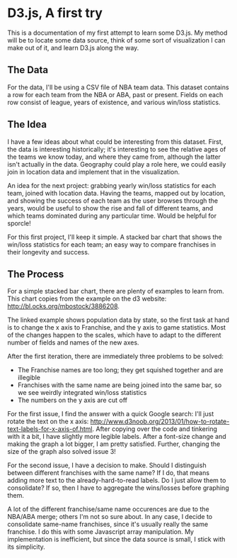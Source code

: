 # D3.js, A first try

This is a documentation of my first attempt to learn some D3.js. My
method will be to locate some data source, think of some sort of
visualization I can make out of it, and learn D3.js along the way.

## The Data

For the data, I'll be using a CSV file of NBA team data. This dataset
contains a row for each team from the NBA or ABA, past or present.
Fields on each row consist of league, years of existence, and various
win/loss statistics.

## The Idea

I have a few ideas about what could be interesting from this dataset.
First, the data is interesting historically; it's interesting to see the
relative ages of the teams we know today, and where they came from,
although the latter isn't actually in the data. Geography could play a
role here, we could easily join in location data and implement that in
the visualization.

An idea for the next project: grabbing yearly win/loss statistics for
each team, joined with location data. Having the teams, mapped out by
location, and showing the success of each team as the user browses
through the years, would be useful to show the rise and fall of
different teams, and which teams dominated during any particular time.
Would be helpful for sporcle!

For this first project, I'll keep it simple. A stacked bar chart that
shows the win/loss statistics for each team; an easy way to compare
franchises in their longevity and success.

## The Process

For a simple stacked bar chart, there are plenty of examples to learn
from. This chart copies from the example on the d3 website:
http://bl.ocks.org/mbostock/3886208.

The linked example shows population data by state, so the first task at
hand is to change the x axis to Franchise, and the y axis to game
statistics. Most of the changes happen to the scales, which have to
adapt to the different number of fields and names of the new axes.

After the first iteration, there are immediately three problems to be
solved:
* The Franchise names are too long; they get squished together and are
  illegible
* Franchises with the same name are being joined into the same bar, so
  we see weirdly integrated win/loss statistics
* The numbers on the y axis are cut off

For the first issue, I find the answer with a quick Google search: I'll
just rotate the text on the x axis:
http://www.d3noob.org/2013/01/how-to-rotate-text-labels-for-x-axis-of.html.
After copying over the code and tinkering with it a bit, I have slightly
more legible labels. After a font-size change and making the graph a lot
bigger, I am pretty satisfied. Further, changing the size of the graph
also solved issue 3!

For the second issue, I have a decision to make. Should I distinguish
between different franchises with the same name? If I do, that means
adding more text to the already-hard-to-read labels. Do I just allow
them to consolidate? If so, then I have to aggregate the wins/losses
before graphing them.

A lot of the different franchise/same name occurences are due to the
NBA/ABA merge; others I'm not so sure about. In any case, I decide to
consolidate same-name franchises, since it's usually really the same
franchise. I do this with some Javascript array manipulation. 
My implementation is inefficient, but since the data source is small, 
I stick with its simplicity.
